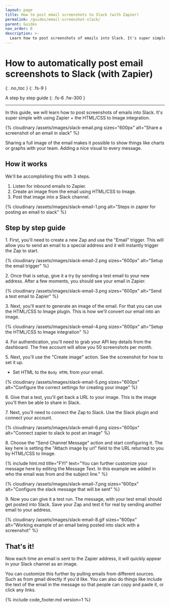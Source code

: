 ```yaml
---
layout: page
title: How to post email screenshots to Slack (with Zapier)
permalink: /guides/email-screenshot-slack/
parent: Guides
nav_order: 8
description: >-
  Learn how to post screenshots of emails into Slack. It's super simple with using Zapier + the HTML/CSS to Image integration.
---
```

# How to automatically post email screenshots to Slack (with Zapier)
{: .no_toc }
{: .fs-9 }

A step by step guide
{: .fs-6 .fw-300 }

<hr>

In this guide, we will learn how to post screenshots of emails into Slack. It's super simple with using Zapier + the HTML/CSS to Image integration.

{% cloudinary /assets/images/slack-email.png sizes="600px" alt="Share a screenshot of an email in slack" %}

Sharing a full image of the email makes it possible to show things like charts or graphs with your team. Adding a nice visual to every message.

## How it works
We'll be accomplishing this with 3 steps.
1. Listen for inbound emails to Zapier.
2. Create an image from the email using HTML/CSS to Image.
3. Post that image into a Slack channel.

{% cloudinary /assets/images/slack-email-1.png alt="Steps in zapier for posting an email to slack" %}

## Step by step guide

1\. First, you'll need to create a new Zap and use the "Email" trigger. This will allow you to send an email to a special address and it will instantly trigger the Zap to start.

{% cloudinary /assets/images/slack-email-2.png sizes="600px" alt="Setup the email trigger" %}

2\. Once that is setup, give it a try by sending a test email to your new address. After a few moments, you should see your email in Zapier.

{% cloudinary /assets/images/slack-email-3.png sizes="600px" alt="Send a test email to Zapier" %}


3\. Next, you'll want to generate an image of the email. For that you can use the HTML/CSS to Image plugin. This is how we'll convert our email into an image.

{% cloudinary /assets/images/slack-email-4.png sizes="600px" alt="Setup the HTML/CSS to Image integration" %}

4\. For authentication, you'll need to grab your API key details from the dashboard. The free account will allow you 50 screenshots per month.

5\. Next, you'll use the "Create image" action. See the screenshot for how to set it up.

- Set HTML to the `Body HTML` from your email.

{% cloudinary /assets/images/slack-email-5.png sizes="600px" alt="Configure the correct settings for creating your image" %}

6\. Give that a test, you'll get back a URL to your image. This is the image you'll then be able to share in Slack.


7\. Next, you'll need to connect the Zap to Slack. Use the Slack plugin and connect your account.

{% cloudinary /assets/images/slack-email-6.png sizes="600px" alt="Connect zapier to slack to post an image" %}

8\. Choose the "Send Channel Message" action and start configuring it. The key here is setting the "Attach image by url" field to the URL returned to you by HTML/CSS to Image.

{% include hint.md title="FYI" text="You can further customize your message here by editing the Message Text. In this example we added in who the email was from and the subject line." %}

{% cloudinary /assets/images/slack-email-7.png sizes="600px" alt="Configure the slack message that will be sent" %}

9\. Now you can give it a test run. The message, with your test email should get posted into Slack. Save your Zap and test it for real by sending another email to your address.

{% cloudinary /assets/images/slack-email-8.gif sizes="600px" alt="Working example of an email being posted into slack with a screenshot" %}

## That's it!

Now each time an email is sent to the Zapier address, it will quickly appear in your Slack channel as an image.

You can customize this further by pulling emails from different sources. Such as from gmail directly if you'd like. You can also do things like include the text of the email in the message so that people can copy and paste it, or click any links.


{% include code_footer.md version=1 %}
